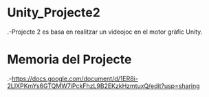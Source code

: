 # Unity_Projecte2

  .-Projecte 2 es basa en realitzar un videojoc en el motor gràfic Unity.

# Memoria del Projecte

  .-https://docs.google.com/document/d/1ER8i-2LIXPKmYs6GTQMW7iPckFhzL9B2EKzkHzmtuxQ/edit?usp=sharing

